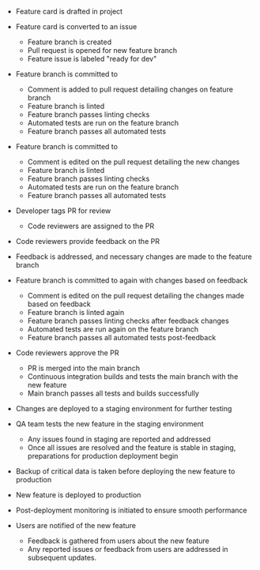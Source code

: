 - Feature card is drafted in project

- Feature card is converted to an issue

  - Feature branch is created
  - Pull request is opened for new feature branch
  - Feature issue is labeled "ready for dev"

- Feature branch is committed to

  - Comment is added to pull request detailing changes on feature branch
  - Feature branch is linted
  - Feature branch passes linting checks
  - Automated tests are run on the feature branch
  - Feature branch passes all automated tests

- Feature branch is committed to

  - Comment is edited on the pull request detailing the new changes
  - Feature branch is linted
  - Feature branch passes linting checks
  - Automated tests are run on the feature branch
  - Feature branch passes all automated tests

- Developer tags PR for review

  - Code reviewers are assigned to the PR

- Code reviewers provide feedback on the PR

- Feedback is addressed, and necessary changes are made to the feature branch

- Feature branch is committed to again with changes based on feedback

  - Comment is edited on the pull request detailing the changes made based on
    feedback
  - Feature branch is linted again
  - Feature branch passes linting checks after feedback changes
  - Automated tests are run again on the feature branch
  - Feature branch passes all automated tests post-feedback

- Code reviewers approve the PR

  - PR is merged into the main branch
  - Continuous integration builds and tests the main branch with the new feature
  - Main branch passes all tests and builds successfully

- Changes are deployed to a staging environment for further testing

- QA team tests the new feature in the staging environment

  - Any issues found in staging are reported and addressed
  - Once all issues are resolved and the feature is stable in staging,
    preparations for production deployment begin

- Backup of critical data is taken before deploying the new feature to
  production

- New feature is deployed to production

- Post-deployment monitoring is initiated to ensure smooth performance

- Users are notified of the new feature
  - Feedback is gathered from users about the new feature
  - Any reported issues or feedback from users are addressed in subsequent
    updates.
